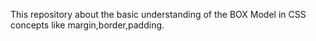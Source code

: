This repository about the basic understanding of the BOX Model in CSS concepts like margin,border,padding.
